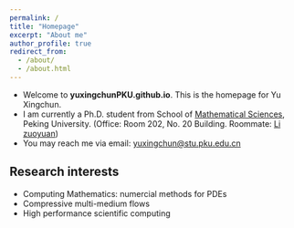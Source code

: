 ```yaml
---
permalink: /
title: "Homepage"
excerpt: "About me"
author_profile: true
redirect_from: 
  - /about/
  - /about.html
---
```


* Welcome to **yuxingchunPKU.github.io**. This is the homepage for Yu Xingchun.
* I am currently a Ph.D. student from School of [Mathematical Sciences](https://www.math.pku.edu.cn/), Peking University. (Office: Room 202, No. 20 Building. Roommate: [Li zuoyuan](https://zylipku.github.io/))
* You may reach me via email: yuxingchun@stu.pku.edu.cn

## Research interests

* Computing Mathematics: numercial methods for PDEs
* Compressive multi-medium flows
* High performance scientific computing